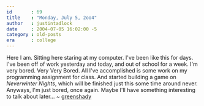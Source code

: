 ```yaml
---
id       : 69
title    : "Monday, July 5, 2oo4"
author   : justintadlock
date     : 2004-07-05 16:02:00 -5
category : old-posts
era      : college
---
```


Here I am.  Sitting here staring at my computer.  I've been like this for days.  I've been off of work yesterday and today, and out of school for a week.  I'm very bored.  Very Very Bored.  All I've accomplished is some work on my programming assignment for class. And started building a game on <i> Neverwinter Nights</i>, which will be finished just this some time around never.  Anyways, I'm just bored, once again.  Maybe I'll have something interesting to talk about later... ~ <a href="mailto:webmaster@dark-autumn.com"> greenshady</a>
